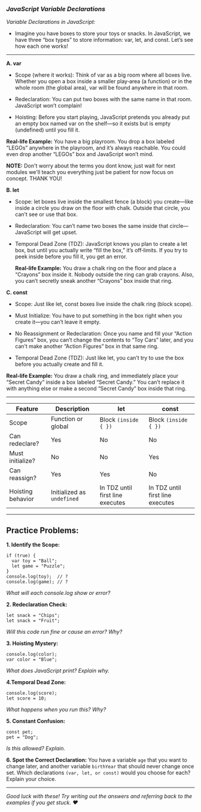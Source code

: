 ###  *JavaScript Variable Declarations*

*Variable Declarations in JavaScript:*
- Imagine you have boxes to store your toys or snacks. In JavaScript, we have three “box types” to store information: var, let, and const. Let’s see how each one works!
---

  **A. var**
- Scope (where it works): Think of var as a big room where all boxes live. Whether you open a box inside a smaller play‐area (a function) or in the whole room (the global area), var will be found anywhere in that room.

- Redeclaration: You can put two boxes with the same name in that room. JavaScript won’t complain!

- Hoisting: Before you start playing, JavaScript pretends you already put an empty box named var on the shelf—so it exists but is empty (undefined) until you fill it.

**Real‐life Example:**
You have a big playroom. You drop a box labeled “LEGOs” anywhere in the playroom, and it’s always reachable. You could even drop another “LEGOs” box and JavaScript won’t mind.

**NOTE:** Don't worry about the terms you dont know, just wait for next modules we'll teach you everything just be patient for now focus on concept. THANK YOU!

  **B. let**
- Scope: let boxes live inside the smallest fence (a block) you create—like inside a circle you draw on the floor with chalk. Outside that circle, you can’t see or use that box.

- Redeclaration: You can’t name two boxes the same inside that circle—JavaScript will get upset.

- Temporal Dead Zone (TDZ): JavaScript knows you plan to create a let box, but until you actually write “fill the box,” it’s off‐limits. If you try to peek inside before you fill it, you get an error.

  **Real‐life Example:**
You draw a chalk ring on the floor and place a “Crayons” box inside it. Nobody outside the ring can grab crayons. Also, you can’t secretly sneak another “Crayons” box inside that ring.

**C. const**
- Scope: Just like let, const boxes live inside the chalk ring (block scope).

- Must Initialize: You have to put something in the box right when you create it—you can’t leave it empty.

- No Reassignment or Redeclaration: Once you name and fill your “Action Figures” box, you can’t change the contents to “Toy Cars” later, and you can’t make another “Action Figures” box in that same ring.

- Temporal Dead Zone (TDZ): Just like let, you can’t try to use the box before you actually create and fill it.

**Real‐life Example:**
You draw a chalk ring, and immediately place your “Secret Candy” inside a box labeled “Secret Candy.” You can’t replace it with anything else or make a second “Secret Candy” box inside that ring.

---

| Feature         | Description                  | let                          | const                        |
|-----------------|------------------------------|------------------------------|------------------------------|
| Scope         |Function or global        |Block `(inside { })` | Block `(inside { })`
| Can redeclare?| Yes               |No | No
| Must initialize?| No   |No	| Yes
| Can reassign? |Yes      |Yes	| No
| Hoisting behavior|Initialized as `undefined` | In TDZ until first line executes | In TDZ until first line executes

---
## Practice Problems:
**1. Identify the Scope:**
```
if (true) {
  var toy = "Ball";
  let game = "Puzzle";
}
console.log(toy);  // ?  
console.log(game); // ?
```
*What will each console.log show or error?*

**2. Redeclaration Check:**
```
let snack = "Chips";
let snack = "Fruit";
```
*Will this code run fine or cause an error? Why?*

**3. Hoisting Mystery:**
```
console.log(color); 
var color = "Blue";
```
*What does JavaScript print? Explain why.*

**4.Temporal Dead Zone:**
```
console.log(score); 
let score = 10;
```
*What happens when you run this? Why?*

**5. Constant Confusion:**
```
const pet;  
pet = "Dog"; 
```
*Is this allowed? Explain.*

**6. Spot the Correct Declaration:**
You have a variable ```age``` that you want to change later, and another variable ```birthYear``` that should never change once set. Which declarations ```(var, let, or const)``` would you choose for each? Explain your choice.

---
*Good luck with these! Try writing out the answers and referring back to the examples if you get stuck.  ♥*
